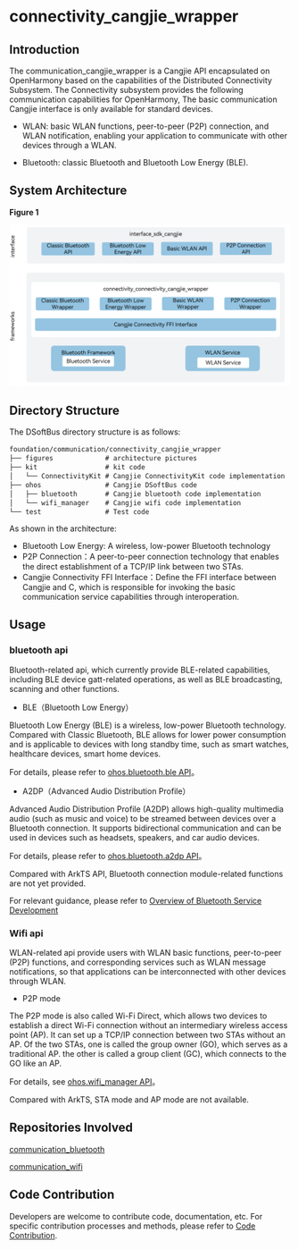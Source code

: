 # connectivity_cangjie_wrapper

## Introduction

The communication_cangjie_wrapper is a Cangjie API encapsulated on OpenHarmony based on the capabilities of the Distributed Connectivity Subsystem. The Connectivity subsystem provides the following communication capabilities for OpenHarmony, The basic communication Cangjie interface is only available for standard devices.

- WLAN: basic WLAN functions, peer-to-peer (P2P) connection, and WLAN notification, enabling your application to communicate with other devices through a WLAN.

- Bluetooth: classic Bluetooth and Bluetooth Low Energy (BLE).

## System Architecture

**Figure 1**

![](figures/connectivity_cangjie_wrapper_architecture_en.png)

## Directory Structure

The DSoftBus directory structure is as follows:

```
foundation/communication/connectivity_cangjie_wrapper
├── figures             # architecture pictures
├── kit                 # kit code
│   └── ConnectivityKit # Cangjie ConnectivityKit code implementation
├── ohos                # Cangjie DSoftBus code
│   ├── bluetooth       # Cangjie bluetooth code implementation
│   └── wifi_manager    # Cangjie wifi code implementation
└── test                # Test code
```

As shown in the architecture:

- Bluetooth Low Energy: A wireless, low-power Bluetooth technology
- P2P Connection：A peer-to-peer connection technology that enables the direct establishment of a TCP/IP link between two STAs.
- Cangjie Connectivity FFI Interface：Define the FFI interface between Cangjie and C, which is responsible for invoking the basic communication service capabilities through interoperation.

## Usage

### bluetooth api

Bluetooth-related api, which currently provide BLE-related capabilities, including BLE device gatt-related operations, as well as BLE broadcasting, scanning and other functions.

-   BLE（Bluetooth Low Energy）

Bluetooth Low Energy (BLE) is a wireless, low-power Bluetooth technology. Compared with Classic Bluetooth, BLE allows for lower power consumption and is applicable to devices with long standby time, such as smart watches, healthcare devices, smart home devices.

For details, please refer to [ohos.bluetooth.ble API](https://gitcode.com/openharmony-sig/arkcompiler_cangjie_ark_interop/blob/master/doc/API_Reference/source_en/apis/ConnectivityKit/cj-apis-bluetooth-ble.md)。

-   A2DP（Advanced Audio Distribution Profile）

Advanced Audio Distribution Profile (A2DP) allows high-quality multimedia audio (such as music and voice) to be streamed between devices over a Bluetooth connection. It supports bidirectional communication and can be used in devices such as headsets, speakers, and car audio devices.

For details, please refer to [ohos.bluetooth.a2dp API](https://gitcode.com/openharmony-sig/arkcompiler_cangjie_ark_interop/blob/master/doc/API_Reference/source_zh_cn/apis/ConnectivityKit/cj-apis-bluetooth-a2dp.md)。

Compared with ArkTS API, Bluetooth connection module-related functions are not yet provided.

For relevant guidance, please refer to [Overview of Bluetooth Service Development](https://gitcode.com/openharmony-sig/arkcompiler_cangjie_ark_interop/blob/master/doc/Dev_Guide/source_en/connectivity/bluetooth/cj-bluetooth-overview.md)

### Wifi api

WLAN-related api provide users with WLAN basic functions, peer-to-peer (P2P) functions, and corresponding services such as WLAN message notifications, so that applications can be interconnected with other devices through WLAN.

-   P2P mode

The P2P mode is also called Wi-Fi Direct, which allows two devices to establish a direct Wi-Fi connection without an intermediary wireless access point (AP). It can set up a TCP/IP connection between two STAs without an AP. Of the two STAs, one is called the group owner (GO), which serves as a traditional AP. the other is called a group client (GC), which connects to the GO like an AP.

For details, see [ohos.wifi_manager API](https://gitcode.com/openharmony-sig/arkcompiler_cangjie_ark_interop/blob/master/doc/API_Reference/source_en/apis/ConnectivityKit/cj-apis-wifi_manager.md)。

Compared with ArkTS, STA mode and AP mode are not available.

## Repositories Involved

[communication\_bluetooth](https://gitee.com/openharmony/communication_bluetooth/blob/master/README.md)

[communication\_wifi](https://gitee.com/openharmony/communication_wifi/blob/master/README.md)

## Code Contribution

Developers are welcome to contribute code, documentation, etc. For specific contribution processes and methods, please refer to [Code Contribution](https://gitcode.com/openharmony/docs/blob/master/en/contribute/code-contribution.md).
